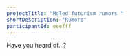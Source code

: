 ```yaml
---
projectTitle: "Holed futurism rumors "
shortDescription: "Rumors"
participantId: eeefff
---
```


Have you heard of…?
